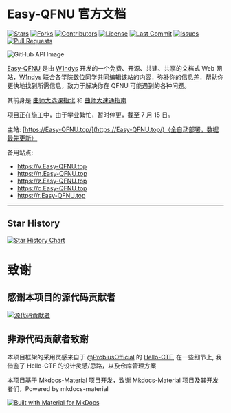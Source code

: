 # Easy-QFNU 官方文档

[![Stars](https://img.shields.io/github/stars/W1ndys/Easy-QFNU?style=social)](https://github.com/W1ndys/Easy-QFNU)
[![Forks](https://img.shields.io/github/forks/W1ndys/Easy-QFNU?style=social)](https://github.com/W1ndys/Easy-QFNU)
[![Contributors](https://img.shields.io/github/contributors/W1ndys/Easy-QFNU)](https://github.com/W1ndys/Easy-QFNU/graphs/contributors)
[![License](https://img.shields.io/github/license/W1ndys/Easy-QFNU)](https://github.com/W1ndys/Easy-QFNU/blob/main/LICENSE)
[![Last Commit](https://img.shields.io/github/last-commit/W1ndys/Easy-QFNU)](https://github.com/W1ndys/Easy-QFNU/commits/master)
[![Issues](https://img.shields.io/github/issues/W1ndys/Easy-QFNU)](https://github.com/W1ndys/Easy-QFNU/issues)
[![Pull Requests](https://img.shields.io/github/issues-pr/W1ndys/Easy-QFNU)](https://github.com/W1ndys/Easy-QFNU/pulls)

<div style="max-width: 100%; margin: 0 auto;">
    <img src="https://stats.deeptrain.net/repo/W1ndys/Easy-QFNU/?theme=light" alt="GitHub API Image" style="max-width: 100%; height: auto; display: block; margin: 0 auto;">
</div>

[Easy-QFNU](https://Easy-QFNU.top/) 是由 [W1ndys](https://w1ndys.top/) 开发的一个免费、开源、共建、共享的文档式 Web 网站，[W1ndys](https://w1ndys.top/) 联合各学院数位同学共同编辑该站的内容，弥补你的信息差，帮助你更快地找到所需信息，致力于解决你在 QFNU 可能遇到的各种问题。

其前身是 [曲师大选课指北](https://blog.w1ndys.top/posts/216d9006/) 和 [曲师大速通指南](https://blog.w1ndys.top/posts/8f8bbaa8/)

项目正在施工中，由于学业繁忙，暂时停更，截至 7 月 15 日。

主站: [https://Easy-QFNU.top/](https://Easy-QFNU.top/)（全自动部署，数据最先更新）

备用站点:
- https://v.Easy-QFNU.top
- https://n.Easy-QFNU.top
- https://z.Easy-QFNU.top
- https://c.Easy-QFNU.top
- https://r.Easy-QFNU.top
---

## Star History

[![Star History Chart](https://api.star-history.com/svg?repos=W1ndys/Easy-QFNU&type=Date)](https://star-history.com/#W1ndys/Easy-QFNU&Date)

# 致谢

## 感谢本项目的源代码贡献者

[![源代码贡献者](https://stats.deeptrain.net/contributor/W1ndys/Easy-QFNU/?column=7&theme=light)](https://github.com/W1ndys/Easy-QFNU/graphs/contributors)

## 非源代码贡献者致谢

本项目框架的采用灵感来自于 [@ProbiusOfficial](https://github.com/ProbiusOfficial/) 的 [Hello-CTF](https://github.com/ProbiusOfficial/Hello-CTF/), 在一些细节上, 我借鉴了 Hello-CTF 的设计灵感/思路，以及仓库管理方案

本项目基于 Mkdocs-Material 项目开发，致谢 Mkdocs-Material 项目及其开发者们，Powered by mkdocs-material

[![Built with Material for MkDocs](https://img.shields.io/badge/Material_for_MkDocs-526CFE?style=for-the-badge&logo=MaterialForMkDocs&logoColor=white)](https://squidfunk.github.io/mkdocs-material/)
